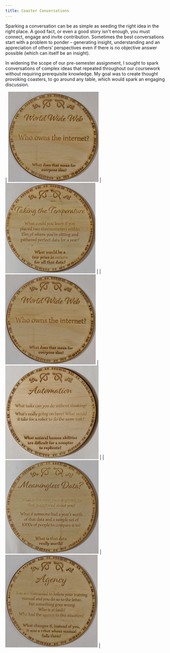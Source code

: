 ```yaml
---
title: Coaster Conversations
---
```





<p>
	Sparking a conversation can be as simple as seeding the right idea in the right place. A good fact, or even a good story isn't enough, you must connect, engage and invite contribution. Sometimes the best conversations start with a problem to ponder – generating insight, understanding and an appreciation of others’ perspectives even if there is no objective answer possible (which can itself be an insight). 
</p>

<p>
	In widening the scope of our pre-semester assignment, I sought to spark conversations of complex ideas that repeated throughout our coursework without requiring prerequisite knowledge. My goal was to create thought provoking coasters, to go around any table, which would spark an engaging discussion.
</p>


| [![Coaster1](img/physical3.jpg)](/c1) | [![Coaster2](img/physical2.jpg)](/c2) |
| [![Coaster3](img/physical3.jpg)](/c3) | [![Coaster4](img/physical4.jpg)](/c4) |
| [![Coaster5](img/physical5.jpg)](/c5) | [![Coaster6](img/physical6.jpg)](/c6) |


